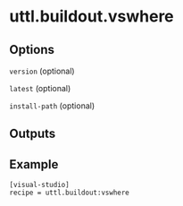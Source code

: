 # uttl.buildout.vswhere

## Options

`version` (optional)

`latest` (optional)

`install-path` (optional)

## Outputs

## Example

	[visual-studio]
	recipe = uttl.buildout:vswhere